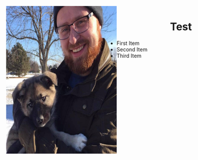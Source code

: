 <img align="left" width="300" height="400" src= "/docs/assets/Eowyn.jpg">
<h1 style="text-align: right;">Test</h1>
<ul style=“list-style-type:square”; text-align: right>

<li>First Item</li>

<li>Second Item</li>

<li>Third Item</li>

</ul>    
